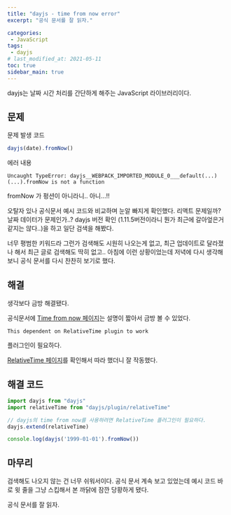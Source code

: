 ```yaml
---
title: "dayjs - time from now error"
excerpt: "공식 문서를 잘 읽자."

categories:
 - JavaScript
tags:
 - dayjs
# last_modified_at: 2021-05-11
toc: true
sidebar_main: true
---
```


dayjs는 날짜 시간 처리를 간단하게 해주는 JavaScript 라이브러리이다. 

## 문제

문제 발생 코드

```jsx
dayjs(date).fromNow()
```

에러 내용

```
Uncaught TypeError: dayjs__WEBPACK_IMPORTED_MODULE_0___default(...)(...).fromNow is not a function
```

fromNow 가 펑션이 아니라니.. 아니…!!

오탈자 있나 공식문서 예시 코드와 비교하며 눈알 빠지게 확인했다. 리액트 문제일까? 날짜 데이터가 문제인가..?  dayjs 버전 확인 (1.11.5버전이라니 뭔가 최근에 갈아엎은거 같지는 않다..)을 하고 일단 검색을 해봤다. 

너무 평범한 키워드라 그런가 검색해도 시원히 나오는게 없고, 최근 업데이트로 달라졌나 해서 최근 글로 검색해도 딱히 없고.. 아침에 이런 상황이었는데 저녁에 다시 생각해 보니 공식 문서를 다시 찬찬히 보기로 했다. 

## 해결

생각보다 금방 해결됐다.

공식문서에 [Time from now 페이지](https://day.js.org/docs/en/display/from-now#docsNav)는 설명이 짧아서 금방 볼 수 있었다. 

```
This dependent on RelativeTime plugin to work
```

플러그인이 필요하다. 

[RelativeTime 페이지](https://day.js.org/docs/en/plugin/relative-time)를 확인해서 따라 했더니 잘 작동했다. 

## 해결 코드

```jsx
import dayjs from "dayjs"
import relativeTime from "dayjs/plugin/relativeTime"

// dayjs의 time from now를 사용하려면 RelativeTime 플러그인이 필요하다.
dayjs.extend(relativeTime)

console.log(dayjs('1999-01-01').fromNow())
```

## 마무리

검색해도 나오지 않는 건 너무 쉬워서이다. 공식 문서 계속 보고 있었는데 예시 코드 바로 윗 줄을 그냥 스킵해서 본 까닭에 잠깐 당황하게 됐다. 

공식 문서를 잘 읽자.
